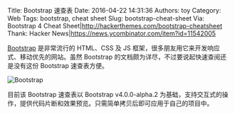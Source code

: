 Title: Bootstrap 速查表
Date: 2016-04-22 14:31:36
Authors: toy
Category: Web
Tags: bootstrap, cheat sheet
Slug: bootstrap-cheat-sheet
Via: Bootstrap 4 Cheat Sheet|http://hackerthemes.com/bootstrap-cheatsheet
Thank: Hacker News|https://news.ycombinator.com/item?id=11542005

[Bootstrap][b] 是非常流行的 HTML、CSS 及 JS 框架，很多朋友用它来开发响应式、移动优先的网站。虽然 Bootstrap 的文档颇为详尽，不过要说起快速查阅还是没有这份 Bootstrap 速查表方便。

<!-- PELICAN_END_SUMMARY -->

![Bootstrap]({filename}/images/bootstrap.png)

目前该 Bootstrap 速查表以 Bootstrap v4.0.0-alpha.2 为基础，支持交互式的操作，提供代码片断和效果预览。只需简单拷贝后即可应用于自己的项目中。

[b]: http://getbootstrap.com/
